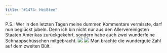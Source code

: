 ```yaml
---
title: "#1474: Heißtee"
---
```


P.S.:
Wer in den letzten Tagen meine dummen Kommentare vermisste, darf nun beglückt jubeln. Denn ich bin nicht nur aus den Allervereinigsten Staaten Amerikas zurückgekehrt, sondern habe auch zwei wunderfeine Schnappschüsschen mitgebracht. 
<img src="http://www.fonflatter.de/bilder/usa_fredonia.jpg"> <img src="http://www.fonflatter.de/bilder/usa_frederick.jpg">
Man brachte die wundergute Zahl auf dem zweiten Bült.
